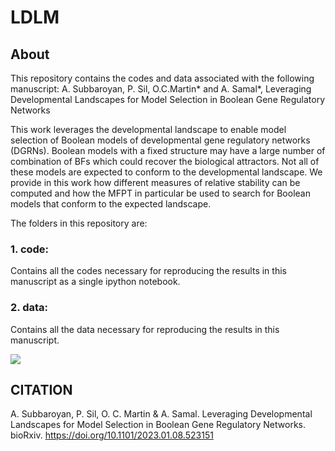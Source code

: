 # LDLM

## About
This repository contains the codes and data associated with the following manuscript:
A. Subbaroyan, P. Sil, O.C.Martin* and A. Samal*, Leveraging Developmental Landscapes for Model Selection in Boolean Gene Regulatory Networks

This work leverages the developmental landscape to enable model selection of Boolean models of developmental gene regulatory networks (DGRNs). Boolean models with a fixed structure may have a large number of combination of BFs which could recover the biological attractors. Not all of these models are expected to conform to the developmental landscape. We provide in this work how different measures of relative stability can be computed and how the MFPT in particular be used to search for Boolean models that conform to the expected landscape.

The folders in this repository are:

### 1. code:
Contains all the codes necessary for reproducing the results in this manuscript as a single ipython notebook.

### 2. data:
Contains all the data necessary for reproducing the results in this manuscript.


<img src="landscape.png">


## CITATION
A. Subbaroyan, P. Sil,  O. C. Martin & A. Samal. Leveraging Developmental Landscapes for Model Selection in Boolean Gene Regulatory Networks. bioRxiv. https://doi.org/10.1101/2023.01.08.523151
